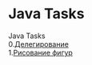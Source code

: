 # Java Tasks
 Java Tasks <br>
 0.[Делегирование](https://github.com/Je1rei/Java-Tasks/tree/main/Task%200/Calculator) <br>
 1.[Рисование фигур](https://github.com/Je1rei/Java-Tasks/tree/main/Task%201/AbstractSuperclass) <br>
